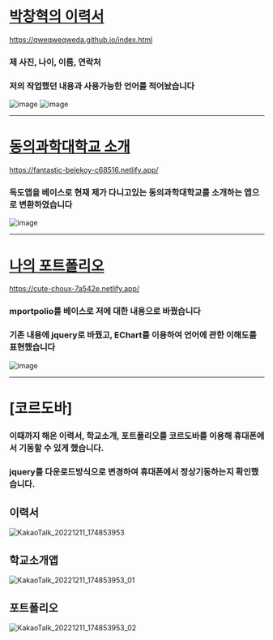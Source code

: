[박창혁의 이력서](https://qweqweqweda.github.io/index.html)
==
https://qweqweqweda.github.io/index.html
### 제 사진, 나이, 이름, 연락처
### 저의 작업했던 내용과 사용가능한 언어를 적어놨습니다
![image](https://user-images.githubusercontent.com/101075026/193721724-16af750c-afe8-4857-b2c4-bdda48736824.png)
![image](https://user-images.githubusercontent.com/101075026/193722451-6f84c90c-2bc9-4172-bc6e-04ad8a89bd5d.png)


*****************

[동의과학대학교 소개](https://fantastic-belekoy-c68516.netlify.app/)
==
https://fantastic-belekoy-c68516.netlify.app/
### 독도앱을 베이스로 현재 제가 다니고있는 동의과학대학교를 소개하는 앱으로 변환하였습니다
![image](https://user-images.githubusercontent.com/101075026/193722264-0f79acea-805d-48a3-9208-adb810e3c6f2.png)


*****************
[나의 포트폴리오](https://cute-choux-7a542e.netlify.app/)
==
https://cute-choux-7a542e.netlify.app/
### mportpolio를 베이스로 저에 대한 내용으로 바꿨습니다
### 기존 내용에 jquery로 바꿨고, EChart를 이용하여 언어에 관한 이해도를 표현했습니다
![image](https://user-images.githubusercontent.com/101075026/197513932-8a980b57-408d-4b04-8c63-d8ade50a5fac.png)


*****************
[코르도바]
==
### 이때까지 해온 이력서, 학교소개, 포트폴리오를 코르도바를 이용해 휴대폰에서 기동할 수 있게 했습니다.
### jquery를 다운로드방식으로 변경하여 휴대폰에서 정상기동하는지 확인했습니다.

## 이력서
![KakaoTalk_20221211_174853953](https://user-images.githubusercontent.com/101075026/206894642-f11a4eea-1aa2-47bf-b1dd-f4a633c0a613.jpg)

## 학교소개앱
![KakaoTalk_20221211_174853953_01](https://user-images.githubusercontent.com/101075026/206894657-3903d167-74b9-466a-8c44-8736dea3f359.jpg)

## 포트폴리오
![KakaoTalk_20221211_174853953_02](https://user-images.githubusercontent.com/101075026/206894662-c33ebf3d-9bbe-41ca-8918-47e543465e34.jpg)




